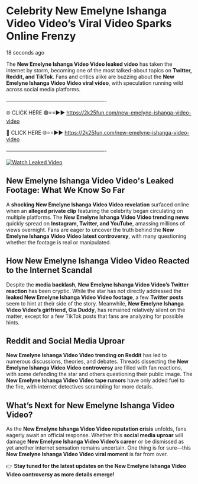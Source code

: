 # Celebrity New Emelyne Ishanga Video Video’s Viral Video Sparks Online Frenzy

18 seconds ago

The **New Emelyne Ishanga Video Video leaked video** has taken the internet by storm, becoming one of the most talked-about topics on **Twitter, Reddit, and TikTok**. Fans and critics alike are buzzing about the **New Emelyne Ishanga Video Video viral video**, with speculation running wild across social media platforms.

———————————————————-

🌐 CLICK HERE 🟢==►► https://2k25fun.com/new-emelyne-ishanga-video-video

🔴 CLICK HERE 🌐==►► https://2k25fun.com/new-emelyne-ishanga-video-video

———————————————————-

[![Watch Leaked Video](https://miro.medium.com/v2/resize:fit:828/format:webp/1*cilzJN44JGOrTw9NJCrNHA.gif "Watch Leaked Video")](https://2k25fun.com/new-emelyne-ishanga-video-video)

## **New Emelyne Ishanga Video Video's Leaked Footage: What We Know So Far**  
A **shocking New Emelyne Ishanga Video Video revelation** surfaced online when an **alleged private clip** featuring the celebrity began circulating on multiple platforms. The **New Emelyne Ishanga Video Video trending news** quickly spread on **Instagram, Twitter, and YouTube**, amassing millions of views overnight. Fans are eager to uncover the truth behind the **New Emelyne Ishanga Video Video latest controversy**, with many questioning whether the footage is real or manipulated.  

## **How New Emelyne Ishanga Video Video Reacted to the Internet Scandal**  
Despite the **media backlash**, **New Emelyne Ishanga Video Video’s Twitter reaction** has been cryptic. While the star has not directly addressed the **leaked New Emelyne Ishanga Video Video footage**, a few **Twitter posts** seem to hint at their side of the story. Meanwhile, **New Emelyne Ishanga Video Video’s girlfriend, Gia Duddy**, has remained relatively silent on the matter, except for a few TikTok posts that fans are analyzing for possible hints.  

## **Reddit and Social Media Uproar**  
**New Emelyne Ishanga Video Video trending on Reddit** has led to numerous discussions, theories, and debates. Threads dissecting the **New Emelyne Ishanga Video Video controversy** are filled with fan reactions, with some defending the star and others questioning their public image. The **New Emelyne Ishanga Video Video tape rumors** have only added fuel to the fire, with internet detectives scrambling for more details.  

## **What’s Next for New Emelyne Ishanga Video Video?**  
As the **New Emelyne Ishanga Video Video reputation crisis** unfolds, fans eagerly await an official response. Whether this **social media uproar** will damage **New Emelyne Ishanga Video Video’s career** or be dismissed as yet another internet sensation remains uncertain. One thing is for sure—this **New Emelyne Ishanga Video Video viral moment** is far from over.  

👉 **Stay tuned for the latest updates on the New Emelyne Ishanga Video Video controversy as more details emerge!**  